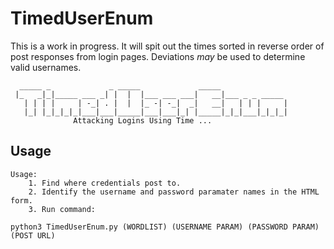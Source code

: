 # TimedUserEnum
This is a work in progress. It will spit out the times sorted in reverse order of post responses from login pages. Deviations *may* be used to determine valid usernames.

```
  _____ _             _ _____             _____
 |_   _|_|_____ ___ _| |  |  |___ ___ ___|   __|___ _ _ _____
   | | | |     | -_| . |  |  |_ -| -_|  _|   __|   | | |     |
   |_| |_|_|_|_|___|___|_____|___|___|_| |_____|_|_|___|_|_|_|
              Attacking Logins Using Time ...
```
## Usage
```
Usage:
	1. Find where credentials post to.
	2. Identify the username and password paramater names in the HTML form.
	3. Run command:

python3 TimedUserEnum.py (WORDLIST) (USERNAME PARAM) (PASSWORD PARAM) (POST URL)
```
